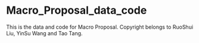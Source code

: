 # Macro_Proposal_data_code
This is the data and code for Macro Proposal.
Copyright belongs to RuoShui Liu, YinSu Wang and Tao Tang.
